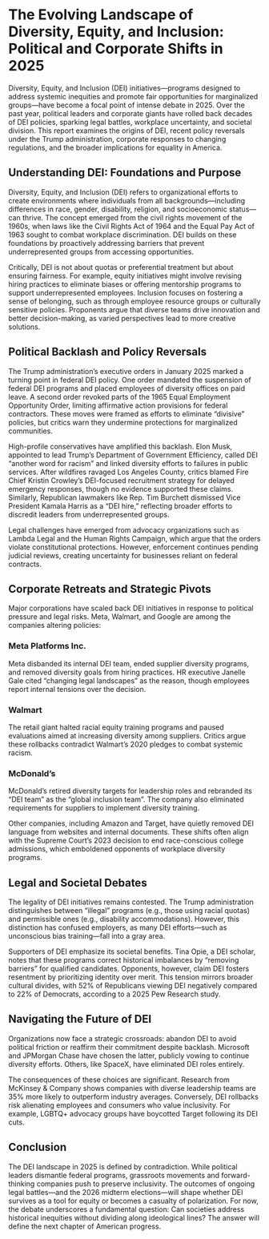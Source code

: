 # The Evolving Landscape of Diversity, Equity, and Inclusion: Political and Corporate Shifts in 2025

Diversity, Equity, and Inclusion (DEI) initiatives—programs designed to address systemic inequities
and promote fair opportunities for marginalized groups—have become a focal point of intense debate
in 2025. Over the past year, political leaders and corporate giants have rolled back decades of DEI
policies, sparking legal battles, workplace uncertainty, and societal division. This report examines
the origins of DEI, recent policy reversals under the Trump administration, corporate responses to
changing regulations, and the broader implications for equality in America.

## Understanding DEI: Foundations and Purpose

Diversity, Equity, and Inclusion (DEI) refers to organizational efforts to create environments where
individuals from all backgrounds—including differences in race, gender, disability, religion, and
socioeconomic status—can thrive. The concept emerged from the civil rights movement of the 1960s,
when laws like the Civil Rights Act of 1964 and the Equal Pay Act of 1963 sought to combat workplace
discrimination. DEI builds on these foundations by proactively addressing barriers that prevent
underrepresented groups from accessing opportunities.

Critically, DEI is not about quotas or preferential treatment but about ensuring fairness. For
example, equity initiatives might involve revising hiring practices to eliminate biases or offering
mentorship programs to support underrepresented employees. Inclusion focuses on fostering a sense of
belonging, such as through employee resource groups or culturally sensitive policies. Proponents
argue that diverse teams drive innovation and better decision-making, as varied perspectives lead to
more creative solutions.

## Political Backlash and Policy Reversals

The Trump administration’s executive orders in January 2025 marked a turning point in federal DEI
policy. One order mandated the suspension of federal DEI programs and placed employees of diversity
offices on paid leave. A second order revoked parts of the 1965 Equal Employment Opportunity Order,
limiting affirmative action provisions for federal contractors. These moves were framed as efforts
to eliminate “divisive” policies, but critics warn they undermine protections for marginalized
communities.

High-profile conservatives have amplified this backlash. Elon Musk, appointed to lead Trump’s
Department of Government Efficiency, called DEI “another word for racism” and linked diversity
efforts to failures in public services. After wildfires ravaged Los Angeles County, critics blamed
Fire Chief Kristin Crowley’s DEI-focused recruitment strategy for delayed emergency responses,
though no evidence supported these claims. Similarly, Republican lawmakers like Rep. Tim Burchett
dismissed Vice President Kamala Harris as a “DEI hire,” reflecting broader efforts to discredit
leaders from underrepresented groups.

Legal challenges have emerged from advocacy organizations such as Lambda Legal and the Human Rights
Campaign, which argue that the orders violate constitutional protections. However, enforcement
continues pending judicial reviews, creating uncertainty for businesses reliant on federal
contracts.

## Corporate Retreats and Strategic Pivots

Major corporations have scaled back DEI initiatives in response to political pressure and legal
risks. Meta, Walmart, and Google are among the companies altering policies:

### Meta Platforms Inc.

Meta disbanded its internal DEI team, ended supplier diversity programs, and removed diversity goals
from hiring practices. HR executive Janelle Gale cited “changing legal landscapes” as the reason,
though employees report internal tensions over the decision.

### Walmart

The retail giant halted racial equity training programs and paused evaluations aimed at increasing
diversity among suppliers. Critics argue these rollbacks contradict Walmart’s 2020 pledges to combat
systemic racism.

### McDonald’s

McDonald’s retired diversity targets for leadership roles and rebranded its “DEI team” as the
“global inclusion team”. The company also eliminated requirements for suppliers to implement
diversity training.

Other companies, including Amazon and Target, have quietly removed DEI language from websites and
internal documents. These shifts often align with the Supreme Court’s 2023 decision to end
race-conscious college admissions, which emboldened opponents of workplace diversity programs.

## Legal and Societal Debates

The legality of DEI initiatives remains contested. The Trump administration distinguishes between
“illegal” programs (e.g., those using racial quotas) and permissible ones (e.g., disability
accommodations). However, this distinction has confused employers, as many DEI efforts—such as
unconscious bias training—fall into a gray area.

Supporters of DEI emphasize its societal benefits. Tina Opie, a DEI scholar, notes that these
programs correct historical imbalances by “removing barriers” for qualified candidates. Opponents,
however, claim DEI fosters resentment by prioritizing identity over merit. This tension mirrors
broader cultural divides, with 52% of Republicans viewing DEI negatively compared to 22% of
Democrats, according to a 2025 Pew Research study.

## Navigating the Future of DEI

Organizations now face a strategic crossroads: abandon DEI to avoid political friction or reaffirm
their commitment despite backlash. Microsoft and JPMorgan Chase have chosen the latter, publicly
vowing to continue diversity efforts. Others, like SpaceX, have eliminated DEI roles entirely.

The consequences of these choices are significant. Research from McKinsey & Company shows companies
with diverse leadership teams are 35% more likely to outperform industry averages. Conversely, DEI
rollbacks risk alienating employees and consumers who value inclusivity. For example, LGBTQ+
advocacy groups have boycotted Target following its DEI cuts.

## Conclusion

The DEI landscape in 2025 is defined by contradiction. While political leaders dismantle federal
programs, grassroots movements and forward-thinking companies push to preserve inclusivity. The
outcomes of ongoing legal battles—and the 2026 midterm elections—will shape whether DEI survives as
a tool for equity or becomes a casualty of polarization. For now, the debate underscores a
fundamental question: Can societies address historical inequities without dividing along ideological
lines? The answer will define the next chapter of American progress.
